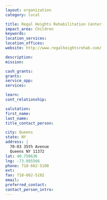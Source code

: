 ```yaml
---
layout: organization
category: local

title: Regal Heights Rehabilitation Center
impact_area: Children
keywords: 
location_services: 
location_offices: 
website: http://www.regalheightsrehab.com/

description: 
mission: 

cash_grants: 
grants: 
service_opp: 
services: 

learn: 
cont_relationship: 

salutation: 
first_name: 
last_name: 
title_contact_person: 

city: Queens
state: NY
address: |
  70-03 35th Avenue  
  Queens NY 11372
lat: 40.750636
lng: -73.895566
phone: 718-662-5100
ext: 
fax: 718-662-5102
email: 
preferred_contact: 
contact_person_intro: 
---
```

